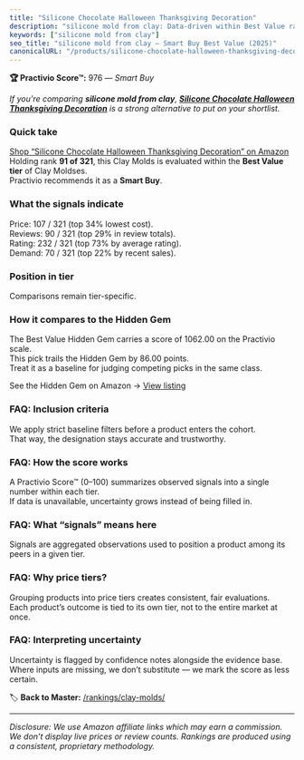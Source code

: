 ```yaml
---
title: "Silicone Chocolate Halloween Thanksgiving Decoration"
description: "silicone mold from clay: Data-driven within Best Value ranking using the Practivio Score™. Positioned by quality, value, demand, findability, momentum."
keywords: ["silicone mold from clay"]
seo_title: "silicone mold from clay — Smart Buy Best Value (2025)"
canonicalURL: "/products/silicone-chocolate-halloween-thanksgiving-decoration-B098DM4YQM/"
---
```


**🏆 Practivio Score™:** 976 — _Smart Buy_


*If you're comparing **silicone mold from clay**, **[Silicone Chocolate Halloween Thanksgiving Decoration](https://www.amazon.com/dp/B098DM4YQM?tag=practivio-20)** is a strong alternative to put on your shortlist.*
### Quick take
[Shop “Silicone Chocolate Halloween Thanksgiving Decoration” on Amazon](https://www.amazon.com/dp/B098DM4YQM?tag=practivio-20)
Holding rank **91 of 321**, this Clay Molds is evaluated within the **Best Value tier** of Clay Moldses.  
Practivio recommends it as a **Smart Buy**.

### What the signals indicate
Price: 107 / 321 (top 34% lowest cost).  
Reviews: 90 / 321 (top 29% in review totals).  
Rating: 232 / 321 (top 73% by average rating).  
Demand: 70 / 321 (top 22% by recent sales).

### Position in tier
Comparisons remain tier-specific.

### How it compares to the Hidden Gem
The Best Value Hidden Gem carries a score of 1062.00 on the Practivio scale.  
This pick trails the Hidden Gem by 86.00 points.  
Treat it as a baseline for judging competing picks in the same class.  

See the Hidden Gem on Amazon → [View listing](https://www.amazon.com/dp/B07V9KMNGY?tag=practivio-20)

### FAQ: Inclusion criteria
We apply strict baseline filters before a product enters the cohort.  
That way, the designation stays accurate and trustworthy.

### FAQ: How the score works
A Practivio Score™ (0–100) summarizes observed signals into a single number within each tier.  
If data is unavailable, uncertainty grows instead of being filled in.

### FAQ: What “signals” means here
Signals are aggregated observations used to position a product among its peers in a given tier.

### FAQ: Why price tiers?
Grouping products into price tiers creates consistent, fair evaluations.  
Each product’s outcome is tied to its own tier, not to the entire market at once.

### FAQ: Interpreting uncertainty
Uncertainty is flagged by confidence notes alongside the evidence base.  
Where inputs are missing, we don’t substitute — we mark the score as less certain.


🏷️ **Back to Master:** [/rankings/clay-molds/](/rankings/clay-molds/)

---
_Disclosure: We use Amazon affiliate links which may earn a commission. We don’t display live prices or review counts. Rankings are produced using a consistent, proprietary methodology._

